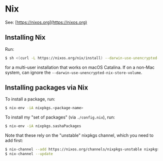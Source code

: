 # Nix

See: [https://nixos.org](https://nixos.org)

## Installing Nix

Run:

```sh
$ sh <(curl -L https://nixos.org/nix/install) --darwin-use-unencrypted-nix-store-volume --daemon
```

for a multi-user installation that works on macOS Catalina. If on a non-Mac system, can ignore
the `--darwin-use-unencrypted-nix-store-volume`.

## Installing packages via Nix

To install a package, run:

```sh
$ nix-env -iA nixpkgs.<package-name>
```

To install my "set of packages" (via `./config.nix`), run:

```sh
$ nix-env -iA nixpkgs.sashaPackages
```

Note that these rely on the "unstable" nixpkgs channel, which you need to add first:

```sh
$ nix-channel --add https://nixos.org/channels/nixpkgs-unstable nixpkgs-unstable
$ nix-channel --update
```
